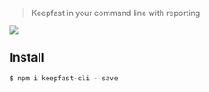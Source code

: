 > Keepfast in your command line with reporting

![](https://cloud.githubusercontent.com/assets/381179/12871285/7224c54e-cd41-11e5-97ad-9ea112833213.png)


## Install

```
$ npm i keepfast-cli --save
```

